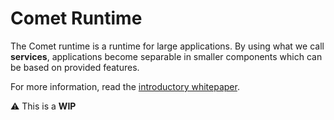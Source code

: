 Comet Runtime
=============

The Comet runtime is a runtime for large applications. By using what we call **services**, applications become separable in smaller components which can be based on provided features.

For more information, read the [introductory whitepaper](http://github.com/comet-platform/comet-runtime/wiki/Introduction).

:warning: This is a **WIP**


